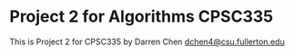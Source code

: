 # Project 2 for Algorithms CPSC335
This is Project 2 for CPSC335 by Darren Chen dchen4@csu.fullerton.edu
